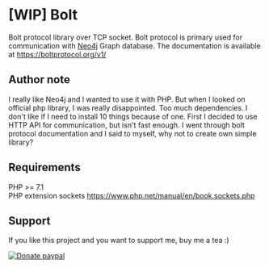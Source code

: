 # [WIP] Bolt
Bolt protocol library over TCP socket. Bolt protocol is primary used for communication with [Neo4j](https://neo4j.com/) Graph database. The documentation is available at https://boltprotocol.org/v1/

## Author note
I really like Neo4j and I wanted to use it with PHP. But when I looked on official php library, I was really disappointed. Too much dependencies. I don't like if I need to install 10 things because of one. First I decided to use HTTP API for communication, but isn't fast enough. I went through bolt protocol documentation and I said to myself, why not to create own simple library?

## Requirements
PHP >= 7.1  
PHP extension sockets https://www.php.net/manual/en/book.sockets.php

## Support
If you like this project and you want to support me, buy me a tea :)

[![Donate paypal](https://www.paypalobjects.com/en_US/i/btn/btn_donateCC_LG.gif)](https://www.paypal.me/MichalStefanak)
